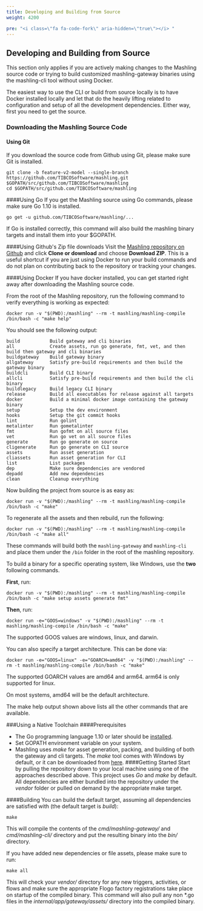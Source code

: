 ```yaml
---
title: Developing and Building from Source
weight: 4200

pre: "<i class=\"fa fa-code-fork\" aria-hidden=\"true\"></i> "
---
```


## Developing and Building from Source

This section only applies if you are actively making changes to the Mashling source code or trying to build customized mashling-gateway binaries using the mashling-cli tool without using Docker.

The easiest way to use the CLI or build from source locally is to have Docker installed locally and let that do the heavily lifting related to configuration and setup of all the development dependencies. Either way, first you need to get the source.

### Downloading the Mashling Source Code
#### Using Git
If you download the source code from Github using Git, please make sure Git is installed.

```
git clone -b feature-v2-model --single-branch https://github.com/TIBCOSoftware/mashling.git $GOPATH/src/github.com/TIBCOSoftware/mashling
cd $GOPATH/src/github.com/TIBCOSoftware/mashling
```

####Using Go
If you get the Mashling source using Go commands, please make sure Go 1.10 is installed.

```
go get -u github.com/TIBCOSoftware/mashling/...
```

If Go is installed correctly, this command will also build the mashling binary targets and install them into your $GOPATH.

####Using Github's Zip file downloads
Visit the [Mashling repository on Github](https://github.com/TIBCOSoftware/mashling) and click **Clone or download** and choose **Download ZIP**. This is a useful shortcut if you are just using Docker to run your build commands and do not plan on contributing back to the repository or tracking your changes.

####Using Docker
If you have docker installed, you can get started right away after downloading the Mashling source code.

From the root of the Mashling repository, run the following command to verify everything is working as expected:

```
docker run -v "$(PWD):/mashling" --rm -t mashling/mashling-compile /bin/bash -c "make help"
```

You should see the following output:

```
build           Build gateway and cli binaries
all             Create assets, run go generate, fmt, vet, and then build then gateway and cli binaries
buildgateway    Build gateway binary
allgateway      Satisfy pre-build requirements and then build the gateway binary
buildcli        Build CLI binary
allcli          Satisfy pre-build requirements and then build the cli binary
buildlegacy     Build legacy CLI binary
release         Build all executables for release against all targets
docker          Build a minimal docker image containing the gateway binary
setup           Setup the dev environment
hooks           Setup the git commit hooks
lint            Run golint
metalinter      Run gometalinter
fmt             Run gofmt on all source files
vet             Run go vet on all source files
generate        Run go generate on source
cligenerate     Run go generate on CLI source
assets          Run asset generation
cliassets       Run asset generation for CLI
list            List packages
dep             Make sure dependencies are vendored
depadd          Add new dependencies
clean           Cleanup everything
```

Now building the project from source is as easy as:

```
docker run -v "$(PWD):/mashling" --rm -t mashling/mashling-compile /bin/bash -c "make"
```

To regenerate all the assets and then rebuild, run the following:

```
docker run -v "$(PWD):/mashling" --rm -t mashling/mashling-compile /bin/bash -c "make all"
```

These commands will build both the ```mashling-gateway``` and ```mashling-cli``` and place them under the ```/bin``` folder in the root of the mashling repository.

To build a binary for a specific operating system, like Windows, use the **two** following commands.

**First**, run:

```
docker run -v "$(PWD):/mashling" --rm -t mashling/mashling-compile /bin/bash -c "make setup assets generate fmt"
```

**Then**, run:

```
docker run -e="GOOS=windows" -v "$(PWD):/mashling" --rm -t mashling/mashling-compile /bin/bash -c "make"
```

The supported GOOS values are windows, linux, and darwin.

You can also specify a target architecture. This can be done via:

```
docker run -e="GOOS=linux" -e="GOARCH=amd64" -v "$(PWD):/mashling" --rm -t mashling/mashling-compile /bin/bash -c "make"
```

The supported GOARCH values are amd64 and arm64. arm64 is only supported for linux.

On most systems, amd64 will be the default architecture.

The make help output shown above lists all the other commands that are available.

###Using a Native Toolchain
####Prerequisites
* The Go programming language 1.10 or later should be [installed](https://golang.org/doc/install).
* Set GOPATH environment variable on your system.
* Mashling uses *make* for asset generation, packing, and building of both the gateway and cli targets. The *make* tool comes with Windows by default, or it can be downloaded from [here](https://sourceforge.net/projects/gnuwin32/files/make/).
####Getting Started
Start by pulling the repository down to your local machine using one of the approaches described above. This project uses *Go* and *make* by default. All dependencies are either bundled into the repository under the *vendor* folder or pulled on demand by the appropriate make target.

####Building
You can build the default target, assuming all dependencies are satisfied with (the default target is *build*):

```
make
```
This will compile the contents of the *cmd/mashling-gateway/* and *cmd/mashling-cli/* directory and put the resulting binary into the *bin/* directory.

If you have added new dependencies or file assets, please make sure to run:

```
make all
```
This will check your *vendor/* directory for any new triggers, activities, or flows and make sure the appropriate Flogo factory registrations take place on startup of the compiled binary. This command will also pull any non *.go files in the *internal/app/gateway/assets/* directory into the compiled binary.